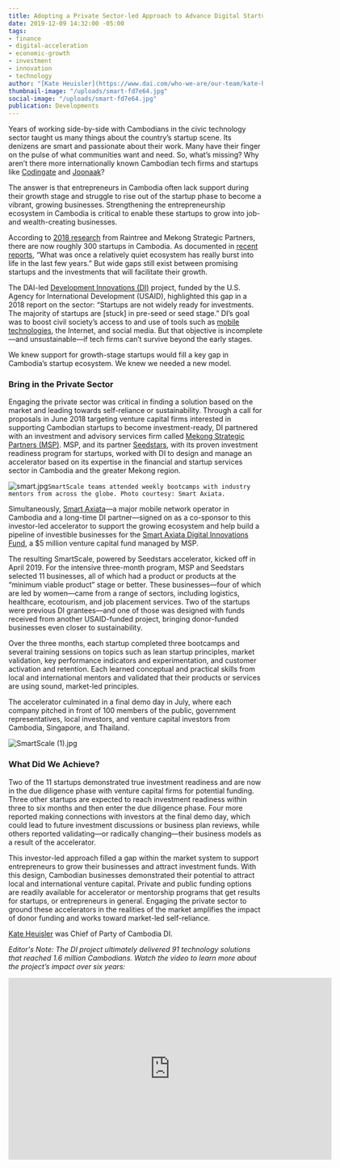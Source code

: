 ```yaml
---
title: Adopting a Private Sector-led Approach to Advance Digital Startups in Cambodia
date: 2019-12-09 14:32:00 -05:00
tags:
- finance
- digital-acceleration
- economic-growth
- investment
- innovation
- technology
author: "[Kate Heuisler](https://www.dai.com/who-we-are/our-team/kate-heuisler) "
thumbnail-image: "/uploads/smart-fd7e64.jpg"
social-image: "/uploads/smart-fd7e64.jpg"
publication: Developments
---
```


Years of working side-by-side with Cambodians in the civic technology sector taught us many things about the country’s startup scene. Its denizens are smart and passionate about their work. Many have their finger on the pulse of what communities want and need. So, what’s missing? Why aren’t there more internationally known Cambodian tech firms and startups like [Codingate](https://www.codingate.com/) and [Joonaak](https://www.joonaak.com/)?

The answer is that entrepreneurs in Cambodia often lack support during their growth stage and struggle to rise out of the startup phase to become a vibrant, growing businesses. Strengthening the entrepreneurship ecosystem in Cambodia is critical to enable these startups to grow into job- and wealth-creating businesses.





According to [2018 research](https://www.raintreecambodia.com/research) from Raintree and Mekong Strategic Partners, there are now roughly 300 startups in Cambodia. As documented in [recent reports](https://www.khmertimeskh.com/597071/cambodia-launches-its-first-technology-startup-report/), “What was once a relatively quiet ecosystem has really burst into life in the last few years.” But wide gaps still exist between promising startups and the investments that will facilitate their growth.

The DAI-led [Development Innovations (DI)](https://www.dai.com/our-work/projects/cambodia-development-innovations) project, funded by the U.S. Agency for International Development (USAID), highlighted this gap in a 2018 report on the sector: “Startups are not widely ready for investments. The majority of startups are [stuck] in pre-seed or seed stage.” DI’s goal was to boost civil society’s access to and use of tools such as [mobile technologies](https://www.forbes.com/sites/joshuawilwohl/2016/02/14/new-app-to-help-cambodians-track-complaints-made-with-local-govt/#589cafd3156f), the Internet, and social media. But that objective is incomplete—and unsustainable—if tech firms can’t survive beyond the early stages.

We knew support for growth-stage startups would fill a key gap in Cambodia’s startup ecosystem. We knew we needed a new model. 

### Bring in the Private Sector

Engaging the private sector was critical in finding a solution based on the market and leading towards self-reliance or sustainability. Through a call for proposals in June 2018 targeting venture capital firms interested in supporting Cambodian startups to become investment-ready, DI partnered with an investment and advisory services firm called [Mekong Strategic Partners (MSP)](http://www.mekongstrategic.com/). MSP, and its partner [Seedstars](https://www.seedstars.com/), with its proven investment readiness program for startups, worked with DI to design and manage an accelerator based on its expertise in the financial and startup services sector in Cambodia and the greater Mekong region.

![smart.jpg](/uploads/smart.jpg)`SmartScale teams attended weekly bootcamps with industry mentors from across the globe. Photo courtesy: Smart Axiata.`

Simultaneously, [Smart Axiata](https://www.smart.com.kh/)—a major mobile network operator in Cambodia and a long-time DI partner—signed on as a co-sponsor to this investor-led accelerator to support the growing ecosystem and help build a pipeline of investible businesses for the [Smart Axiata Digital Innovations Fund](https://sadif.com.kh/), a $5 million venture capital fund managed by MSP. 

The resulting SmartScale, powered by Seedstars accelerator, kicked off in April 2019. For the intensive three-month program, MSP and Seedstars selected 11 businesses, all of which had a product or products at the “minimum viable product” stage or better. These businesses—four of which are led by women—came from a range of sectors, including logistics, healthcare, ecotourism, and job placement services. Two of the startups were previous DI grantees—and one of those was designed with funds received from another USAID-funded project, bringing donor-funded businesses even closer to sustainability. 

Over the three months, each startup completed three bootcamps and several training sessions on topics such as lean startup principles, market validation, key performance indicators and experimentation, and customer activation and retention. Each learned conceptual and practical skills from local and international mentors and validated that their products or services are using sound, market-led principles. 

The accelerator culminated in a final demo day in July, where each company pitched in front of 100 members of the public, government representatives, local investors, and venture capital investors from Cambodia, Singapore, and Thailand. 

![SmartScale (1).jpg](/uploads/SmartScale%20(1).jpg)

### What Did We Achieve?

Two of the 11 startups demonstrated true investment readiness and are now in the due diligence phase with venture capital firms for potential funding. Three other startups are expected to reach investment readiness within three to six months and then enter the due diligence phase. Four more reported making connections with investors at the final demo day, which could lead to future investment discussions or business plan reviews, while others reported validating—or radically changing—their business models as a result of the accelerator.

This investor-led approach filled a gap within the market system to support entrepreneurs to grow their businesses and attract investment funds. With this design, Cambodian businesses demonstrated their potential to attract local and international venture capital. Private and public funding options are readily available for accelerator or mentorship programs that get results for startups, or entrepreneurs in general. Engaging the private sector to ground these accelerators in the realities of the market amplifies the impact of donor funding and works toward market-led self-reliance.  

[Kate Heuisler](https://www.dai.com/who-we-are/our-team/kate-heuisler) was Chief of Party of Cambodia DI.

*Editor's Note: The DI project ultimately delivered 91 technology solutions that reached 1.6 million Cambodians. Watch the video to learn more about the project’s impact over six years:*
<iframe src="https://player.vimeo.com/video/375672295" width="640" height="360" frameborder="0" allow="autoplay; fullscreen" allowfullscreen></iframe>